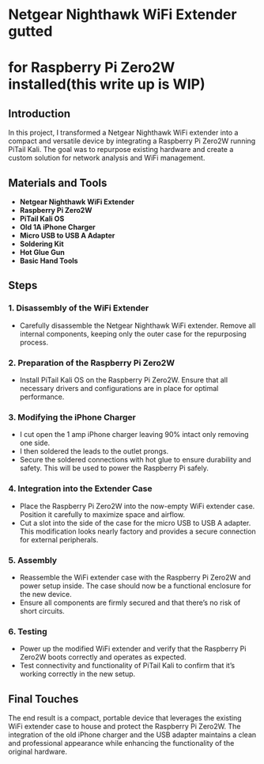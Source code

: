 # Netgear Nighthawk WiFi Extender gutted 
# for Raspberry Pi Zero2W installed(this write up is WIP)

## Introduction

In this project, I transformed a Netgear Nighthawk WiFi extender into a compact and versatile device by integrating a Raspberry Pi Zero2W running PiTail Kali. The goal was to repurpose existing hardware and create a custom solution for network analysis and WiFi management.

## Materials and Tools

- **Netgear Nighthawk WiFi Extender**
- **Raspberry Pi Zero2W**
- **PiTail Kali OS**
- **Old 1A iPhone Charger**
- **Micro USB to USB A Adapter**
- **Soldering Kit**
- **Hot Glue Gun**
- **Basic Hand Tools**

## Steps

### 1. Disassembly of the WiFi Extender

- Carefully disassemble the Netgear Nighthawk WiFi extender. Remove all internal components, keeping only the outer case for the repurposing process.

### 2. Preparation of the Raspberry Pi Zero2W

- Install PiTail Kali OS on the Raspberry Pi Zero2W. Ensure that all necessary drivers and configurations are in place for optimal performance.

### 3. Modifying the iPhone Charger

- I cut open the 1 amp iPhone charger leaving 90% intact only removing one side.
- I then soldered the leads to the outlet prongs. 
- Secure the soldered connections with hot glue to ensure durability and safety.
 This will be used to power the Raspberry Pi safely.
### 4. Integration into the Extender Case

- Place the Raspberry Pi Zero2W into the now-empty WiFi extender case. Position it carefully to maximize space and airflow.
- Cut a slot into the side of the case for the micro USB to USB A adapter. This modification looks nearly factory and provides a secure connection for external peripherals.

### 5. Assembly

- Reassemble the WiFi extender case with the Raspberry Pi Zero2W and power setup inside. The case should now be a functional enclosure for the new device.
- Ensure all components are firmly secured and that there’s no risk of short circuits.

### 6. Testing

- Power up the modified WiFi extender and verify that the Raspberry Pi Zero2W boots correctly and operates as expected.
- Test connectivity and functionality of PiTail Kali to confirm that it’s working correctly in the new setup.

## Final Touches

The end result is a compact, portable device that leverages the existing WiFi extender case to house and protect the Raspberry Pi Zero2W. The integration of the old iPhone charger and the USB adapter maintains a clean and professional appearance while enhancing the functionality of the original hardware.
